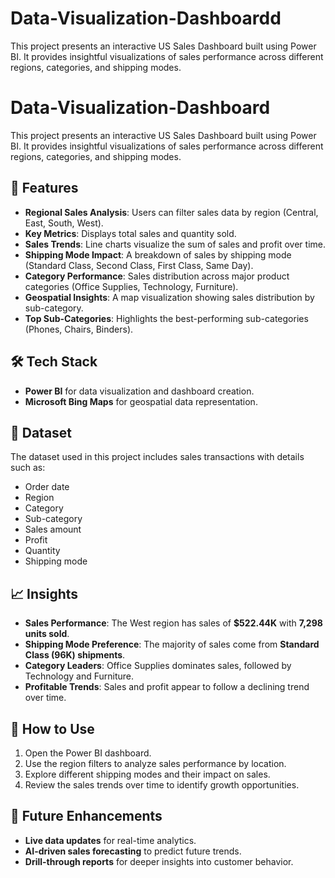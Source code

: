 # Data-Visualization-Dashboardd
This project presents an interactive US Sales Dashboard built using Power BI. It provides insightful visualizations of sales performance across different regions, categories, and shipping modes.
# Data-Visualization-Dashboard

This project presents an interactive US Sales Dashboard built using Power BI. It provides insightful visualizations of sales performance across different regions, categories, and shipping modes.

## 📌 Features
- **Regional Sales Analysis**: Users can filter sales data by region (Central, East, South, West).
- **Key Metrics**: Displays total sales and quantity sold.
- **Sales Trends**: Line charts visualize the sum of sales and profit over time.
- **Shipping Mode Impact**: A breakdown of sales by shipping mode (Standard Class, Second Class, First Class, Same Day).
- **Category Performance**: Sales distribution across major product categories (Office Supplies, Technology, Furniture).
- **Geospatial Insights**: A map visualization showing sales distribution by sub-category.
- **Top Sub-Categories**: Highlights the best-performing sub-categories (Phones, Chairs, Binders).

## 🛠️ Tech Stack
- **Power BI** for data visualization and dashboard creation.
- **Microsoft Bing Maps** for geospatial data representation.

## 📂 Dataset
The dataset used in this project includes sales transactions with details such as:
- Order date
- Region
- Category
- Sub-category
- Sales amount
- Profit
- Quantity
- Shipping mode

## 📈 Insights
- **Sales Performance**: The West region has sales of **$522.44K** with **7,298 units sold**.
- **Shipping Mode Preference**: The majority of sales come from **Standard Class (96K) shipments**.
- **Category Leaders**: Office Supplies dominates sales, followed by Technology and Furniture.
- **Profitable Trends**: Sales and profit appear to follow a declining trend over time.

## 🚀 How to Use
1. Open the Power BI dashboard.
2. Use the region filters to analyze sales performance by location.
3. Explore different shipping modes and their impact on sales.
4. Review the sales trends over time to identify growth opportunities.

## 📌 Future Enhancements
- **Live data updates** for real-time analytics.
- **AI-driven sales forecasting** to predict future trends.
- **Drill-through reports** for deeper insights into customer behavior.

